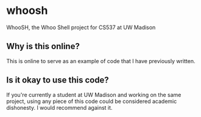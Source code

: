 # whoosh
WhooSH, the Whoo Shell project for CS537 at UW Madison

## Why is this online?

This is online to serve as an example of code that I have previously written.

## Is it okay to use this code?

If you're currently a student at UW Madison and working on the same project, using any piece of this code could be considered academic dishonesty. I would recommend against it.
